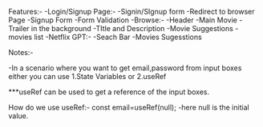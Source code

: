Features:-
    -Login/Signup Page:-
        -Signin/SIgnup form
        -Redirect to browser Page
    -Signup Form
    -Form Validation
    -Browse:-
        -Header
        -Main Movie
            -Trailer in the background
            -TItle and Description
            -Movie Suggestions
                -movies list
    -Netflix GPT:-
        -Seach Bar
        -Movies Sugesstions 

Notes:-

-In a scenario where you want to get email,password from input boxes either you can use
    1.State Variables or
    2.useRef

***useRef can be used to get a reference of the input boxes.

How do we use useRef:-
const email=useRef(null);
-here null is the initial value.
<!-- <input ref={email} placeholder="Email"> -->

